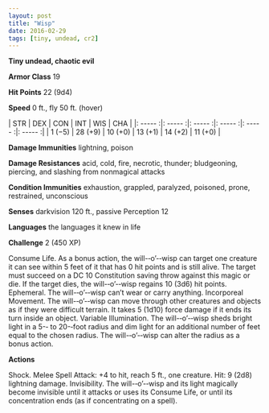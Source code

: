 ```yaml
---
layout: post
title: "Wisp"
date: 2016-02-29
tags: [tiny, undead, cr2]
---
```


**Tiny undead, chaotic evil**

**Armor Class** 19

**Hit Points** 22 (9d4)

**Speed** 0 ft., fly 50 ft. (hover)

|   STR   |   DEX   |   CON   |   INT   |   WIS   |   CHA   |
|: ----- :|: ----- :|: ----- :|: ----- :|: ----- :|: ----- :|
| 1 (−5) | 28 (+9) | 10 (+0) | 13 (+1) | 14 (+2) | 11 (+0) |

**Damage Immunities** lightning, poison 

**Damage Resistances** acid, cold, fire, necrotic, thunder; bludgeoning, piercing, and slashing from nonmagical attacks 

**Condition Immunities** exhaustion, grappled, paralyzed, poisoned, prone, restrained, unconscious 

**Senses** darkvision 120 ft., passive Perception 12 

**Languages** the languages it knew in life 

**Challenge** 2 (450 XP)

 Consume Life. As a bonus action, the will-­‐o’-­‐wisp can target one creature it can see within 5 feet of it that has 0 hit points and is still alive. The target must succeed on a DC 10 Constitution saving throw against this magic or die. If the target dies, the will-­‐o’-­‐wisp regains 10 (3d6) hit points. Ephemeral. The will-­‐o’-­‐wisp can’t wear or carry anything. Incorporeal Movement. The will-­‐o’-­‐wisp can move through other creatures and objects as if they were difficult terrain. It takes 5 (1d10) force damage if it ends its turn inside an object. Variable Illumination. The will-­‐o’-­‐wisp sheds bright light in a 5-­‐ to 20-­‐foot radius and dim light for an additional number of feet equal to the chosen radius. The will-­‐o’-­‐wisp can alter the radius as a bonus action. 

**Actions** 

Shock. Melee Spell Attack: +4 to hit, reach 5 ft., one creature. Hit: 9 (2d8) lightning damage. Invisibility. The will-­‐o’-­‐wisp and its light magically become invisible until it attacks or uses its Consume Life, or until its concentration ends (as if concentrating on a spell).